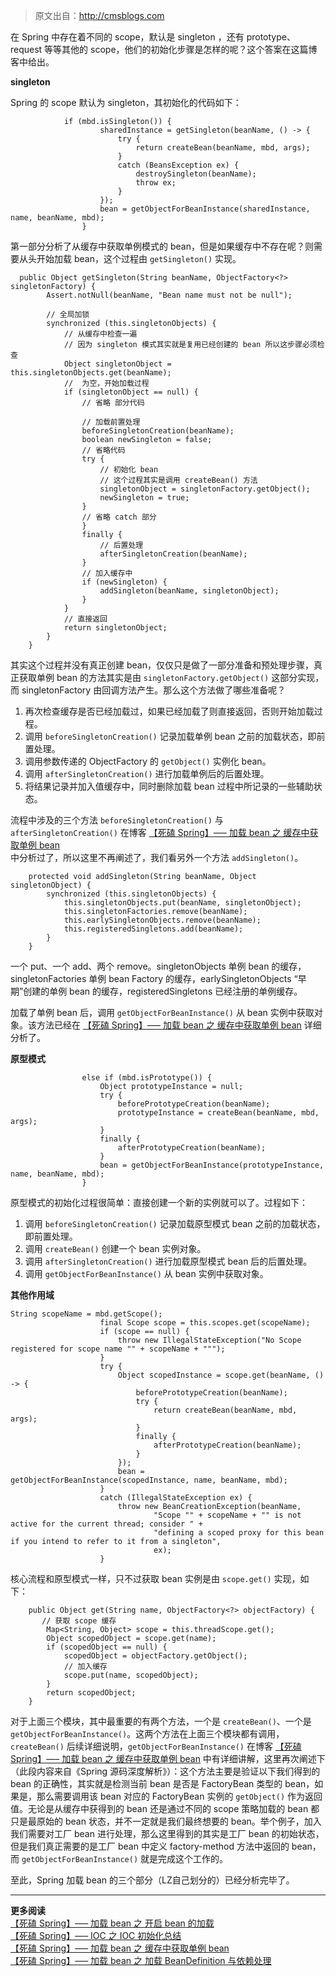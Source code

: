 > 原文出自：<http://cmsblogs.com>

在 Spring 中存在着不同的 scope，默认是 singleton ，还有 prototype、request 等等其他的
scope，他们的初始化步骤是怎样的呢？这个答案在这篇博客中给出。

**singleton**

Spring 的 scope 默认为 singleton，其初始化的代码如下：

    
    
                if (mbd.isSingleton()) {
                        sharedInstance = getSingleton(beanName, () -> {
                            try {
                                return createBean(beanName, mbd, args);
                            }
                            catch (BeansException ex) {
                                destroySingleton(beanName);
                                throw ex;
                            }
                        });
                        bean = getObjectForBeanInstance(sharedInstance, name, beanName, mbd);
                    }
    

第一部分分析了从缓存中获取单例模式的 bean，但是如果缓存中不存在呢？则需要从头开始加载 bean，这个过程由 `getSingleton()` 实现。

    
    
      public Object getSingleton(String beanName, ObjectFactory<?> singletonFactory) {
            Assert.notNull(beanName, "Bean name must not be null");
    
            // 全局加锁
            synchronized (this.singletonObjects) {
                // 从缓存中检查一遍
                // 因为 singleton 模式其实就是复用已经创建的 bean 所以这步骤必须检查
                Object singletonObject = this.singletonObjects.get(beanName);
                //  为空，开始加载过程
                if (singletonObject == null) {
                    // 省略 部分代码
    
                    // 加载前置处理
                    beforeSingletonCreation(beanName);
                    boolean newSingleton = false;
                    // 省略代码
                    try {
                        // 初始化 bean
                        // 这个过程其实是调用 createBean() 方法
                        singletonObject = singletonFactory.getObject();
                        newSingleton = true;
                    }
                    // 省略 catch 部分
                    }
                    finally {
                        // 后置处理
                        afterSingletonCreation(beanName);
                    }
                    // 加入缓存中
                    if (newSingleton) {
                        addSingleton(beanName, singletonObject);
                    }
                }
                // 直接返回
                return singletonObject;
            }
        }
    

其实这个过程并没有真正创建 bean，仅仅只是做了一部分准备和预处理步骤，真正获取单例 bean 的方法其实是由
`singletonFactory.getObject()` 这部分实现，而 singletonFactory 由回调方法产生。那么这个方法做了哪些准备呢？

  1. 再次检查缓存是否已经加载过，如果已经加载了则直接返回，否则开始加载过程。
  2. 调用 `beforeSingletonCreation()` 记录加载单例 bean 之前的加载状态，即前置处理。
  3. 调用参数传递的 ObjectFactory 的 `getObject()` 实例化 bean。
  4. 调用 `afterSingletonCreation()` 进行加载单例后的后置处理。
  5. 将结果记录并加入值缓存中，同时删除加载 bean 过程中所记录的一些辅助状态。

流程中涉及的三个方法 `beforeSingletonCreation()` 与 `afterSingletonCreation()` 在博客 [【死磕
Spring】—– 加载 bean 之 缓存中获取单例 bean  
](http://cmsblogs.com/?p=2808) 中分析过了，所以这里不再阐述了，我们看另外一个方法 `addSingleton()`。

    
    
        protected void addSingleton(String beanName, Object singletonObject) {
            synchronized (this.singletonObjects) {
                this.singletonObjects.put(beanName, singletonObject);
                this.singletonFactories.remove(beanName);
                this.earlySingletonObjects.remove(beanName);
                this.registeredSingletons.add(beanName);
            }
        }
    

一个 put、一个 add、两个 remove。singletonObjects 单例 bean 的缓存，singletonFactories 单例
bean Factory 的缓存，earlySingletonObjects “早期”创建的单例 bean 的缓存，registeredSingletons
已经注册的单例缓存。

加载了单例 bean 后，调用 `getObjectForBeanInstance()` 从 bean 实例中获取对象。该方法已经在 [【死磕
Spring】—– 加载 bean 之 缓存中获取单例 bean](http://cmsblogs.com/?p=2808) 详细分析了。

**原型模式**

    
    
                    else if (mbd.isPrototype()) {
                        Object prototypeInstance = null;
                        try {
                            beforePrototypeCreation(beanName);
                            prototypeInstance = createBean(beanName, mbd, args);
                        }
                        finally {
                            afterPrototypeCreation(beanName);
                        }
                        bean = getObjectForBeanInstance(prototypeInstance, name, beanName, mbd);
                    }
    

原型模式的初始化过程很简单：直接创建一个新的实例就可以了。过程如下：

  1. 调用 `beforeSingletonCreation()` 记录加载原型模式 bean 之前的加载状态，即前置处理。
  2. 调用 `createBean()` 创建一个 bean 实例对象。
  3. 调用 `afterSingletonCreation()` 进行加载原型模式 bean 后的后置处理。
  4. 调用 `getObjectForBeanInstance()` 从 bean 实例中获取对象。

**其他作用域**

    
    
    String scopeName = mbd.getScope();
                        final Scope scope = this.scopes.get(scopeName);
                        if (scope == null) {
                            throw new IllegalStateException("No Scope registered for scope name "" + scopeName + """);
                        }
                        try {
                            Object scopedInstance = scope.get(beanName, () -> {
                                beforePrototypeCreation(beanName);
                                try {
                                    return createBean(beanName, mbd, args);
                                }
                                finally {
                                    afterPrototypeCreation(beanName);
                                }
                            });
                            bean = getObjectForBeanInstance(scopedInstance, name, beanName, mbd);
                        }
                        catch (IllegalStateException ex) {
                            throw new BeanCreationException(beanName,
                                    "Scope "" + scopeName + "" is not active for the current thread; consider " +
                                    "defining a scoped proxy for this bean if you intend to refer to it from a singleton",
                                    ex);
                        }
    

核心流程和原型模式一样，只不过获取 bean 实例是由 `scope.get()` 实现，如下：

    
    
        public Object get(String name, ObjectFactory<?> objectFactory) {
           // 获取 scope 缓存
            Map<String, Object> scope = this.threadScope.get();
            Object scopedObject = scope.get(name);
            if (scopedObject == null) {
                scopedObject = objectFactory.getObject();
                // 加入缓存
                scope.put(name, scopedObject);
            }
            return scopedObject;
        }
    

对于上面三个模块，其中最重要的有两个方法，一个是 `createBean()`、一个是
`getObjectForBeanInstance()`。这两个方法在上面三个模块都有调用，`createBean()`
后续详细说明，`getObjectForBeanInstance()` 在博客 [【死磕 Spring】—– 加载 bean 之 缓存中获取单例
bean](http://cmsblogs.com/?p=2808) 中有详细讲解，这里再次阐述下（此段内容来自《Spring
源码深度解析》）：这个方法主要是验证以下我们得到的 bean 的正确性，其实就是检测当前 bean 是否是 FactoryBean 类型的
bean，如果是，那么需要调用该 bean 对应的 FactoryBean 实例的 `getObject()` 作为返回值。无论是从缓存中获得到的 bean
还是通过不同的 scope 策略加载的 bean 都只是最原始的 bean 状态，并不一定就是我们最终想要的 bean。举个例子，加入我们需要对工厂
bean 进行处理，那么这里得到的其实是工厂 bean 的初始状态，但是我们真正需要的是工厂 bean 中定义 factory-method 方法中返回的
bean，而 `getObjectForBeanInstance()` 就是完成这个工作的。

至此，Spring 加载 bean 的三个部分（LZ自己划分的）已经分析完毕了。

* * *

**更多阅读**  
[【死磕 Spring】—– 加载 bean 之 开启 bean 的加载](http://cmsblogs.com/?p=2806)  
[【死磕 Spring】—– IOC 之 IOC 初始化总结](http://cmsblogs.com/?p=2790)  
[【死磕 Spring】—– 加载 bean 之 缓存中获取单例 bean](http://cmsblogs.com/?p=2808)  
[【死磕 Spring】—– 加载 bean 之 加载 BeanDefinition 与依赖处理](http://cmsblogs.com/?p=2810)

